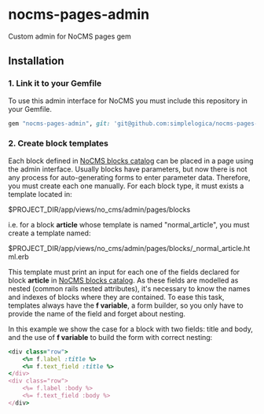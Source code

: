 # nocms-pages-admin

Custom admin for NoCMS pages gem

## Installation

### 1. Link it to your Gemfile

To use this admin interface for NoCMS you must include this repository in your Gemfile.

```ruby
gem "nocms-pages-admin", git: 'git@github.com:simplelogica/nocms-pages-admin.git'
```

### 2. Create block templates

Each block defined in [NoCMS blocks catalog](block-catalog) can be placed in a page using the admin interface.
Usually blocks have parameters, but now there is not any process for auto-generating forms to enter parameter data. Therefore, you must create each one manually.
For each block type, it must exists a template located in:
 
  $PROJECT_DIR/app/views/no_cms/admin/pages/blocks

i.e. for a block **article** whose template is named "normal_article", you must create a template named:

  $PROJECT_DIR/app/views/no_cms/admin/pages/blocks/_normal_article.html.erb

This template must print an input for each one of the fields declared for block **article** in [NoCMS blocks catalog](block-catalog). 
As these fields are modelled as nested (common rails nested attributes), it's necessary to know the names and indexes of blocks where they are contained. To ease this task, templates always have the **f variable**, a form builder, so you only have to provide the name of the field and forget about nesting.

In this example we show the case for a block with two fields: title and body, and the use of **f variable** to build the form with correct nesting:

```ruby
<div class="row">
	<%= f.label :title %>
	<%= f.text_field :title %>
</div>
<div class="row">
	<%= f.label :body %>
	<%= f.text_field :body %>
</div>
```


[block-catalog]: doc/nocms-block-catalog.md



